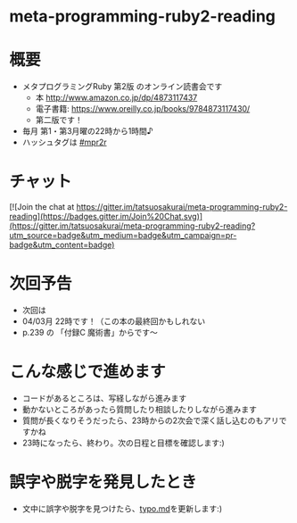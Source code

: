 # meta-programming-ruby2-reading

# 概要
* メタプログラミングRuby 第2版 のオンライン読書会です
  * 本 http://www.amazon.co.jp/dp/4873117437
  * 電子書籍: https://www.oreilly.co.jp/books/9784873117430/
  * 第二版です！
* 毎月 第1・第3月曜の22時から1時間♪
* ハッシュタグは [#mpr2r](https://twitter.com/search?f=tweets&q=%23mpr2r&src=typd)

# チャット
[![Join the chat at https://gitter.im/tatsuosakurai/meta-programming-ruby2-reading](https://badges.gitter.im/Join%20Chat.svg)](https://gitter.im/tatsuosakurai/meta-programming-ruby2-reading?utm_source=badge&utm_medium=badge&utm_campaign=pr-badge&utm_content=badge)


# 次回予告
* 次回は
* 04/03月 22時です！（この本の最終回かもしれない
* p.239 の 「付録C 魔術書」からです〜

# こんな感じで進めます
* コードがあるところは、写経しながら進みます
* 動かないところがあったら質問したり相談したりしながら進みます
* 質問が長くなりそうだったら、23時からの2次会で深く話し込むのもアリですかね
* 23時になったら、終わり。次の日程と目標を確認します:)


# 誤字や脱字を発見したとき
* 文中に誤字や脱字を見つけたら、[typo.md](https://github.com/tatsuosakurai/meta-programming-ruby2-reading/blob/master/typo.md)を更新します:)
